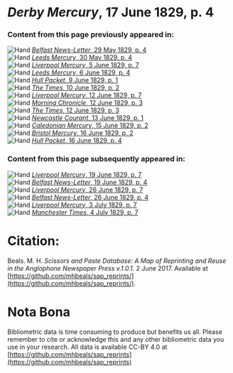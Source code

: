 # *Derby Mercury*, 17 June 1829, p. 4  
  
### Content from this page previously appeared in:  
![Hand](http://scissorsandpaste.net/wp-content/uploads/2017/06/smallhandpointer.png) [*Belfast News-Letter*, 29 May 1829, p. 4](https://mhbeals.github.io/sap_html/Belfast-News-Letter/Belfast-News-Letter-29-May-1829-p-4)  
![Hand](http://scissorsandpaste.net/wp-content/uploads/2017/06/smallhandpointer.png) [*Leeds Mercury*, 30 May 1829, p. 4](https://mhbeals.github.io/sap_html/Leeds-Mercury/Leeds-Mercury-30-May-1829-p-4)  
![Hand](http://scissorsandpaste.net/wp-content/uploads/2017/06/smallhandpointer.png) [*Liverpool Mercury*, 5 June 1829, p. 7](https://mhbeals.github.io/sap_html/Liverpool-Mercury/Liverpool-Mercury-5-June-1829-p-7)  
![Hand](http://scissorsandpaste.net/wp-content/uploads/2017/06/smallhandpointer.png) [*Leeds Mercury*, 6 June 1829, p. 4](https://mhbeals.github.io/sap_html/Leeds-Mercury/Leeds-Mercury-6-June-1829-p-4)  
![Hand](http://scissorsandpaste.net/wp-content/uploads/2017/06/smallhandpointer.png) [*Hull Packet*, 9 June 1829, p. 1](https://mhbeals.github.io/sap_html/Hull-Packet/Hull-Packet-9-June-1829-p-1)  
![Hand](http://scissorsandpaste.net/wp-content/uploads/2017/06/smallhandpointer.png) [*The Times*, 10 June 1829, p. 2](https://mhbeals.github.io/sap_html/The-Times/The-Times-10-June-1829-p-2)  
![Hand](http://scissorsandpaste.net/wp-content/uploads/2017/06/smallhandpointer.png) [*Liverpool Mercury*, 12 June 1829, p. 7](https://mhbeals.github.io/sap_html/Liverpool-Mercury/Liverpool-Mercury-12-June-1829-p-7)  
![Hand](http://scissorsandpaste.net/wp-content/uploads/2017/06/smallhandpointer.png) [*Morning Chronicle*, 12 June 1829, p. 3](https://mhbeals.github.io/sap_html/Morning-Chronicle/Morning-Chronicle-12-June-1829-p-3)  
![Hand](http://scissorsandpaste.net/wp-content/uploads/2017/06/smallhandpointer.png) [*The Times*, 12 June 1829, p. 3](https://mhbeals.github.io/sap_html/The-Times/The-Times-12-June-1829-p-3)  
![Hand](http://scissorsandpaste.net/wp-content/uploads/2017/06/smallhandpointer.png) [*Newcastle Courant*, 13 June 1829, p. 1](https://mhbeals.github.io/sap_html/Newcastle-Courant/Newcastle-Courant-13-June-1829-p-1)  
![Hand](http://scissorsandpaste.net/wp-content/uploads/2017/06/smallhandpointer.png) [*Caledonian Mercury*, 15 June 1829, p. 2](https://mhbeals.github.io/sap_html/Caledonian-Mercury/Caledonian-Mercury-15-June-1829-p-2)  
![Hand](http://scissorsandpaste.net/wp-content/uploads/2017/06/smallhandpointer.png) [*Bristol Mercury*, 16 June 1829, p. 2](https://mhbeals.github.io/sap_html/Bristol-Mercury/Bristol-Mercury-16-June-1829-p-2)  
![Hand](http://scissorsandpaste.net/wp-content/uploads/2017/06/smallhandpointer.png) [*Hull Packet*, 16 June 1829, p. 4](https://mhbeals.github.io/sap_html/Hull-Packet/Hull-Packet-16-June-1829-p-4)  
  
### Content from this page subsequently appeared in:  
![Hand](http://scissorsandpaste.net/wp-content/uploads/2017/06/smallhandpointer.png) [*Liverpool Mercury*, 19 June 1829, p. 7](https://mhbeals.github.io/sap_html/Liverpool-Mercury/Liverpool-Mercury-19-June-1829-p-7)  
![Hand](http://scissorsandpaste.net/wp-content/uploads/2017/06/smallhandpointer.png) [*Belfast News-Letter*, 19 June 1829, p. 4](https://mhbeals.github.io/sap_html/Belfast-News-Letter/Belfast-News-Letter-19-June-1829-p-4)  
![Hand](http://scissorsandpaste.net/wp-content/uploads/2017/06/smallhandpointer.png) [*Liverpool Mercury*, 26 June 1829, p. 7](https://mhbeals.github.io/sap_html/Liverpool-Mercury/Liverpool-Mercury-26-June-1829-p-7)  
![Hand](http://scissorsandpaste.net/wp-content/uploads/2017/06/smallhandpointer.png) [*Belfast News-Letter*, 26 June 1829, p. 4](https://mhbeals.github.io/sap_html/Belfast-News-Letter/Belfast-News-Letter-26-June-1829-p-4)  
![Hand](http://scissorsandpaste.net/wp-content/uploads/2017/06/smallhandpointer.png) [*Liverpool Mercury*, 3 July 1829, p. 7](https://mhbeals.github.io/sap_html/Liverpool-Mercury/Liverpool-Mercury-3-July-1829-p-7)  
![Hand](http://scissorsandpaste.net/wp-content/uploads/2017/06/smallhandpointer.png) [*Manchester Times*, 4 July 1829, p. 7](https://mhbeals.github.io/sap_html/Manchester-Times/Manchester-Times-4-July-1829-p-7)  


# Citation: 

Beals. M. H. *Scissors and Paste Database: A Map of Reprinting and Reuse in the Anglophone Newspaper Press v.1.0.1.* 2 June 2017. Available at [https://github.com/mhbeals/sap_reprints/](https://github.com/mhbeals/sap_reprints/). 

# Nota Bona

Bibliometric data is time consuming to produce but benefits us all. Please remember to cite or acknowledge this and any other bibliometric data you use in your research. All data is available CC-BY 4.0 at [https://github.com/mhbeals/sap_reprints](https://github.com/mhbeals/sap_reprints)